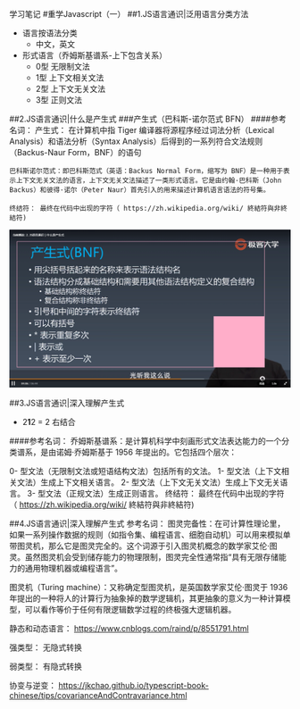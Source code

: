 学习笔记
#重学Javascript（一）
##1.JS语言通识|泛用语言分类方法
* 语言按语法分类
    * 中文，英文
* 形式语言（乔姆斯基谱系-上下包含关系）
    * 0型 无限制文法
    * 1型 上下文相关文法
    * 2型 上下文无关文法
    * 3型 正则文法

##2.JS语言通识|什么是产生式 
###产生式（巴科斯-诺尔范式 BFN）
####参考名词：
    产生式： 在计算机中指 Tiger 编译器将源程序经过词法分析（Lexical Analysis）和语法分析（Syntax Analysis）后得到的一系列符合文法规则（Backus-Naur Form，BNF）的语句
    
    巴科斯诺尔范式：即巴科斯范式（英语：Backus Normal Form，缩写为 BNF）是一种用于表示上下文无关文法的语言，上下文无关文法描述了一类形式语言。它是由约翰·巴科斯（John Backus）和彼得·诺尔（Peter Naur）首先引入的用来描述计算机语言语法的符号集。
    
    终结符： 最终在代码中出现的字符（ https://zh.wikipedia.org/wiki/ 終結符與非終結符)

 
![](https://github.com/lijing-7/Frontend-07-Template/raw/master/Week06/img/chansheng.png) 

##3.JS语言通识|深入理解产生式 
*  2**1**2 = 2 右结合

####参考名词：
乔姆斯基谱系：是计算机科学中刻画形式文法表达能力的一个分类谱系，是由诺姆·乔姆斯基于 1956 年提出的。它包括四个层次：

0- 型文法（无限制文法或短语结构文法）包括所有的文法。
1- 型文法（上下文相关文法）生成上下文相关语言。
2- 型文法（上下文无关文法）生成上下文无关语言。
3- 型文法（正规文法）生成正则语言。
终结符： 最终在代码中出现的字符（ https://zh.wikipedia.org/wiki/ 終結符與非終結符)

##4.JS语言通识|深入理解产生式 
参考名词：
图灵完备性：在可计算性理论里，如果一系列操作数据的规则（如指令集、编程语言、细胞自动机）可以用来模拟单带图灵机，那么它是图灵完全的。这个词源于引入图灵机概念的数学家艾伦·图灵。虽然图灵机会受到储存能力的物理限制，图灵完全性通常指“具有无限存储能力的通用物理机器或编程语言”。

图灵机（Turing machine）：又称确定型图灵机，是英国数学家艾伦·图灵于 1936 年提出的一种将人的计算行为抽象掉的数学逻辑机，其更抽象的意义为一种计算模型，可以看作等价于任何有限逻辑数学过程的终极强大逻辑机器。

静态和动态语言： https://www.cnblogs.com/raind/p/8551791.html

强类型： 无隐式转换

弱类型： 有隐式转换

协变与逆变： https://jkchao.github.io/typescript-book-chinese/tips/covarianceAndContravariance.html